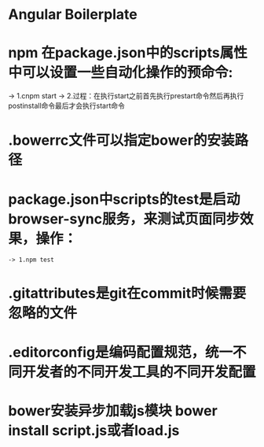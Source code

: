 # Angular Boilerplate

# npm 在package.json中的scripts属性中可以设置一些自动化操作的预命令:
 -> 1.cnpm start
 -> 2.过程：在执行start之前首先执行prestart命令然后再执行postinstall命令最后才会执行start命令

# .bowerrc文件可以指定bower的安装路径

# package.json中scripts的test是启动browser-sync服务，来测试页面同步效果，操作：
    -> 1.npm test

# .gitattributes是git在commit时候需要忽略的文件

# .editorconfig是编码配置规范，统一不同开发者的不同开发工具的不同开发配置

# bower安装异步加载js模块 bower install script.js或者load.js
